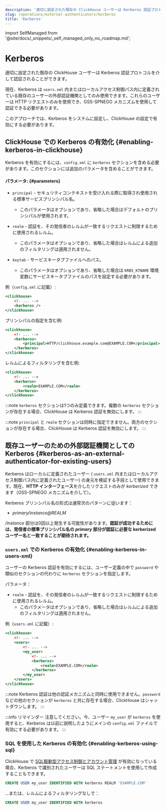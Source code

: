 ```yaml
---
description: '適切に設定された既存の ClickHouse ユーザーは Kerberos 認証プロトコルを介して認証されることができます。'
slug: /operations/external-authenticators/kerberos
title: 'Kerberos'
---
```


import SelfManaged from '@site/docs/_snippets/_self_managed_only_no_roadmap.md';


# Kerberos

<SelfManaged />

適切に設定された既存の ClickHouse ユーザーは Kerberos 認証プロトコルを介して認証されることができます。

現在、Kerberos は `users.xml` 内またはローカルアクセス制御パス内に定義されている既存のユーザーの外部認証機関としてのみ使用できます。これらのユーザーは HTTP リクエストのみを使用でき、GSS-SPNEGO メカニズムを使用して認証できる必要があります。

このアプローチでは、Kerberos をシステムに設定し、ClickHouse の設定で有効にする必要があります。

## ClickHouse での Kerberos の有効化 {#enabling-kerberos-in-clickhouse}

Kerberos を有効にするには、`config.xml` に `kerberos` セクションを含める必要があります。このセクションには追加のパラメータを含めることができます。

#### パラメータ: {#parameters}

- `principal` - セキュリティコンテキストを受け入れる際に取得され使用される標準サービスプリンシパル名。
    - このパラメータはオプションであり、省略した場合はデフォルトのプリンシパルが使用されます。

- `realm` - 認証を、その発信者のレルムが一致するリクエストに制限するために使用されるレルム。
    - このパラメータはオプションであり、省略した場合はレルムによる追加のフィルタリングは適用されません。

- `keytab` - サービスキータブファイルへのパス。
    - このパラメータはオプションであり、省略した場合は `KRB5_KTNAME` 環境変数にサービスキータブファイルのパスを設定する必要があります。

例（`config.xml` に記載）:

```xml
<clickhouse>
    <!- ... -->
    <kerberos />
</clickhouse>
```

プリンシパルの指定を含む例:

```xml
<clickhouse>
    <!- ... -->
    <kerberos>
        <principal>HTTP/clickhouse.example.com@EXAMPLE.COM</principal>
    </kerberos>
</clickhouse>
```

レルムによるフィルタリングを含む例:

```xml
<clickhouse>
    <!- ... -->
    <kerberos>
        <realm>EXAMPLE.COM</realm>
    </kerberos>
</clickhouse>
```

:::note
`kerberos` セクションは1つのみ定義できます。複数の `kerberos` セクションが存在する場合、ClickHouse は Kerberos 認証を無効にします。
:::

:::note
`principal` と `realm` セクションは同時に指定できません。両方のセクションが存在する場合、ClickHouse は Kerberos 認証を無効にします。
:::

## 既存ユーザーのための外部認証機関としての Kerberos {#kerberos-as-an-external-authenticator-for-existing-users}

Kerberos はローカルに定義されたユーザー ( `users.xml` 内またはローカルアクセス制御パス内に定義されたユーザー) の身元を検証する手段として使用できます。現在、**HTTP インターフェース**を介したリクエストのみが *kerberized* できます（GSS-SPNEGO メカニズムを介して）。

Kerberos プリンシパル名の形式は通常次のパターンに従います：

- *primary/instance@REALM*

*/instance* 部分は0回以上発生する可能性があります。**認証が成功するためには、発信者の標準プリンシパル名の *primary* 部分が認証に必要な kerberized ユーザー名と一致することが期待されます。**

### `users.xml` での Kerberos の有効化 {#enabling-kerberos-in-users-xml}

ユーザーの Kerberos 認証を有効にするには、ユーザー定義の中で `password` や類似のセクションの代わりに `kerberos` セクションを指定します。

パラメータ：

- `realm` - 認証を、その発信者のレルムが一致するリクエストに制限するために使用されるレルム。
    - このパラメータはオプションであり、省略した場合はレルムによる追加のフィルタリングは適用されません。

例（`users.xml` に記載）:

```xml
<clickhouse>
    <!- ... -->
    <users>
        <!- ... -->
        <my_user>
            <!- ... -->
            <kerberos>
                <realm>EXAMPLE.COM</realm>
            </kerberos>
        </my_user>
    </users>
</clickhouse>
```

:::note
Kerberos 認証は他の認証メカニズムと同時に使用できません。`password` などの他のセクションが `kerberos` と共に存在する場合、ClickHouse はシャットダウンします。
:::

:::info リマインダー
注意してください。今、ユーザー `my_user` が `kerberos` を使用すると、Kerberos は以前に説明したようにメインの `config.xml` ファイルで有効にする必要があります。
:::

### SQL を使用した Kerberos の有効化 {#enabling-kerberos-using-sql}

ClickHouse で [SQL駆動型アクセス制御とアカウント管理](/operations/access-rights#access-control-usage) が有効になっている場合、Kerberos で識別されたユーザーは SQL ステートメントを使用して作成することもできます。

```sql
CREATE USER my_user IDENTIFIED WITH kerberos REALM 'EXAMPLE.COM'
```

...または、レルムによるフィルタリングなしで：

```sql
CREATE USER my_user IDENTIFIED WITH kerberos
```
